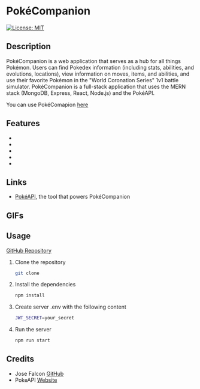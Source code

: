 # PokéCompanion

[![License: MIT](https://img.shields.io/badge/License-MIT-yellow.svg)](https://opensource.org/licenses/MIT)

## Description

PokéCompanion is a web application that serves as a hub for all things Pokémon. Users can find Pokedex information (including stats, abilities, and evolutions, locations), view information on moves, items, and abilities, and use their favorite Pokémon in the "World Coronation Series" 1v1 battle simulator. PokéCompanion is a full-stack application that uses the MERN stack (MongoDB, Express, React, Node.js) and the PokéAPI.

You can use PokéComapion [here](https://www.poke-companion.com)

## Features

-
-
-
-
-

## Links

- [PokéAPI](https://pokeapi.co), the tool that powers PokéCompanion

## GIFs

## Usage

[GitHub Repository](https://github.com/josefalconGH/poke-companion)

1. Clone the repository

   ```bash
   git clone
   ```

2. Install the dependencies

   ```bash
   npm install
   ```

3. Create server .env with the following content

   ```bash
   JWT_SECRET=your_secret
   ```

4. Run the server

   ```bash
   npm run start
   ```

## Credits

- Jose Falcon [GitHub](https://github.com/josefalconGH)
- PokeAPI [Website](https://pokeapi.co)
